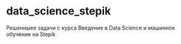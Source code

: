 # data_science_stepik

Решенныее задачи с курса Введение в Data Science и машинное обучение на Stepik
